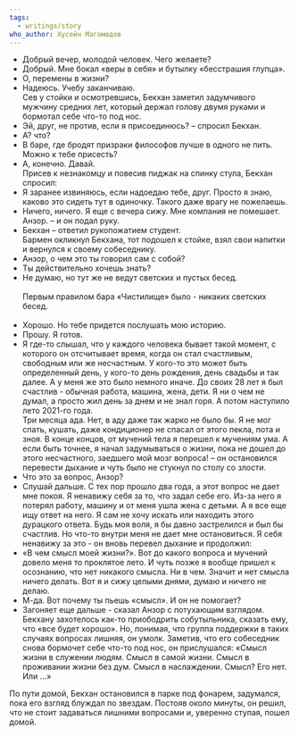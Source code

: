 ```yaml
---
tags:
  - writings/story
who_author: Хусейн Магомадов
---
```

- Добрый вечер, молодой человек. Чего желаете?
- Добрый. Мне бокал «веры в себя» и бутылку «бесстрашия глупца».
- О, перемены в жизни?
- Надеюсь. Учебу заканчиваю.  
Сев у стойки и осмотревшись, Бекхан заметил задумчивого мужчину средних лет, который держал голову двумя руками и бормотал себе что-то под нос.  
- Эй, друг, не против, если я присоединюсь? – спросил Бекхан.
- А? что?
- В баре, где бродят призраки философов лучше в одного не пить. Можно к тебе присесть?
- А, конечно. Давай.  
Присев к незнакомцу и повесив пиджак на спинку стула, Бекхан спросил:  
- Я заранее извиняюсь, если надоедаю тебе, друг. Просто я знаю, каково это сидеть тут в одиночку. Такого даже врагу не пожелаешь.
- Ничего, ничего. Я еще с вечера сижу. Мне компания не помешает. Анзор. – и он подал руку.
- Бекхан – ответил рукопожатием студент.  
Бармен окликнул Бекхана, тот подошел к стойке, взял свои напитки и вернулся к своему собеседнику.  
- Анзор, о чем это ты говорил сам с собой?
- Ты действительно хочешь знать?
- Не думаю, но тут же не ведут светских и пустых бесед.  
⠀  
Первым правилом бара «Чистилище» было - никаких светских бесед.  
⠀  
- Хорошо. Но тебе придется послушать мою историю.
- Прошу. Я готов.
- Я где-то слышал, что у каждого человека бывает такой момент, с которого он отсчитывает время, когда он стал счастливым, свободным или же несчастным. У кого-то это может быть определенный день, у кого-то день рождения, день свадьбы и так далее. А у меня же это было немного иначе. До своих 28 лет я был счастлив - обычная работа, машина, жена, дети. Я ни о чем не думал, а просто жил день за днем и не знал горя. А потом наступило лето 2021-го года.  
Три месяца ада. Нет, в аду даже так жарко не было бы. Я не мог спать, кушать, даже кондиционер не спасал от этого пекла, пота и зноя. В конце концов, от мучений тела я перешел к мучениям ума. А если быть точнее, я начал задумываться о жизни, пока не дошел до этого несчастного, заедшего мой мозг вопроса! – он остановился перевести дыхание и чуть было не стукнул по столу со злости.  
- Что это за вопрос, Анзор?
- Слушай дальше. С тех пор прошло два года, а этот вопрос не дает мне покоя. Я ненавижу себя за то, что задал себе его.
Из-за него я потерял работу, машину и от меня ушла жена с детьми. А я все еще ищу ответ на него. Я сам не хочу искать или находить этого дурацкого ответа.
Будь моя воля, я бы давно застрелился и был бы счастлив. Но что-то внутри меня не дает мне остановиться. Я себя ненавижу за это - он вновь перевел дыхание и продолжил:
- «В чем смысл моей жизни?». Вот до какого вопроса и мучений довело меня то проклятое лето. И чуть позже я вообще пришел к осознанию, что нет никакого смысла. Ни в чем. Значит и нет смысла ничего делать. Вот я и сижу целыми днями, думаю и ничего не делаю.
- М-да. Вот почему ты пьешь «смысл». И он не помогает?
- Загоняет еще дальше - сказал Анзор с потухающим взглядом.
Бекхану захотелось как-то приободрить собутыльника, сказать ему, что «все будет хорошо». Но, понимая, что группа поддержки в таких случаях вопросах лишняя, он умолк. Заметив, что его собеседник снова бормочет себе что-то под нос, он прислушался: «Смысл жизни в служении людям. Смысл в самой жизни. Смысл в проживании жизни без дум. Смысл в наслаждении. Смысл? Его нет. Или ...»
  
По пути домой, Бекхан остановился в парке под фонарем, задумался, пока его взгляд блуждал по звездам. Постояв около минуты, он решил, что не стоит задаваться лишними вопросами и, уверенно ступая, пошел домой.